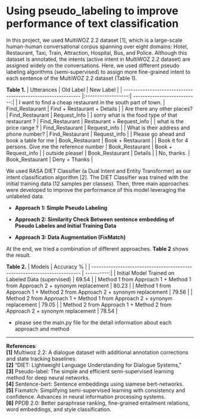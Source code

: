 # Using pseudo_labeling to improve performance of text classification


In this project, we used MultiWOZ 2.2 dataset [1], which is a large-scale human-human conversational corpus spanning over eight domains: Hotel, Restaurant, Taxi, Train, Attraction, Hospital, Bus, and Police. Although this dataset is annotated, the intents (active intent in MultiWOZ 2.2 dataset) are assigned widely on the conversations. Here, we used different pseudo labeling algorithms (semi-supervised) to assign more fine-grained intent to each sentence of the MultiWOZ 2.2 dataset (Table 1).<br>

**Table 1.**
| Utterances                                                   | Old Label	        | New Label                   |
| ------------------------------------------------------------ |:------------------:| ---------------------------:|
| I want to find a cheap restaurant in the south part of town. | Find_Restaurant	| Find + Restaurant + Details |
| Are there any other places?	                               | Find_Restaurant	| Request_Info                |
| sorry what is the food type of that restaurant ?             | Find_Restaurant	| Restaurant + Request_info   |
| what is the price range ?	                                   | Find_Restaurant	| Request_info                |
| What is their address and phone number?                      | Find_Restaurant	| Request_info                |
| Please go ahead and book a table for me                      | Book_Restaurant	| Book + Restaurant           |
| Book it for 4 persons. Give me the reference number          | Book_Restaurant	| Book + Request_info         |
| outside please!                                              | Book_Restaurant	| Details                     |
| No, thanks.                                                  | Book_Restaurant	| Deny + Thanks               |



We used RASA DIET Classifier (a Dual Intent and Entity Transformer) as our intent classification algorithm [2]. The DIET Classifier was trained with the initial training data (12 samples per classes). Then, three main approaches were developed to improve the performance of this model leveraging the unlabeled data.<br>

* **Approach 1: Simple Pseudo Labeling**<br>

* **Approach 2: Similarity Check Between sentence embedding of Pseudo Labeles and Initial Training Data**<br>

* **Approach 3: Data Augmentation (FixMatch)**<br>


At the end, we tried a combination of different approaches. **Table 2** shows the result. 



**Table 2.**
| Models                                                                    | Accuracy % |
| ------------------------------------------------------------------------- | ----------:|
| Initial Model Trained on Labeled Data (supervised)	                    |  69.54     |
| Method 1 from Approach 1 + Method 1 from Approach 2 + synonym replacement | 80.23      |
| Method 1 from Approach 1 + Method 2 from Approach 2 + synonym replacement | 79.56      |
| Method 2 from Approach 1 + Method 1 from Approach 2 + synonym replacement | 79.05      |
| Method 2 from Approach 1 + Method 2 from Approach 2 + synonym replacement | 78.54      |
* please see the main.py file for the detail information about each approach and method

-------------------------------------------------------------------------------------------------------------

**References**:<br>
**[1]** Multiwoz 2.2: A dialogue dataset with additional annotation corrections and state tracking baselines.<br>
**[2]** “DIET: Lightweight Language Understanding for Dialogue Systems,”<br>
**[3]** Pseudo-label: The simple and efficient semi-supervised learning method for deep neural networks.<br>
**[4]** Sentence-bert: Sentence embeddings using siamese bert-networks.<br>
**[5]** Fixmatch: Simplifying semi-supervised learning with consistency and confidence. Advances in neural information processing systems.<br>
**[6]** PPDB 2.0: Better paraphrase ranking, fine-grained entailment relations, word embeddings, and style classification.<br>

